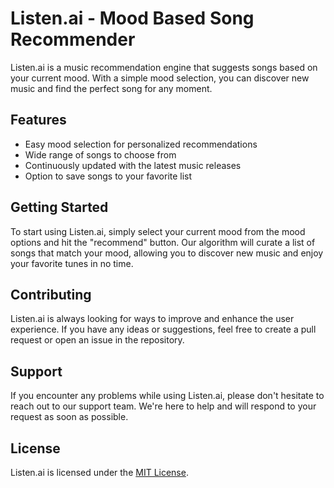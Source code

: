 # Listen.ai - Mood Based Song Recommender

Listen.ai is a music recommendation engine that suggests songs based on your current mood. With a simple mood selection, you can discover new music and find the perfect song for any moment.

## Features
- Easy mood selection for personalized recommendations
- Wide range of songs to choose from
- Continuously updated with the latest music releases
- Option to save songs to your favorite list

## Getting Started

To start using Listen.ai, simply select your current mood from the mood options and hit the "recommend" button. Our algorithm will curate a list of songs that match your mood, allowing you to discover new music and enjoy your favorite tunes in no time.

## Contributing

Listen.ai is always looking for ways to improve and enhance the user experience. If you have any ideas or suggestions, feel free to create a pull request or open an issue in the repository.

## Support

If you encounter any problems while using Listen.ai, please don't hesitate to reach out to our support team. We're here to help and will respond to your request as soon as possible.

## License

Listen.ai is licensed under the [MIT License](https://opensource.org/licenses/MIT).
